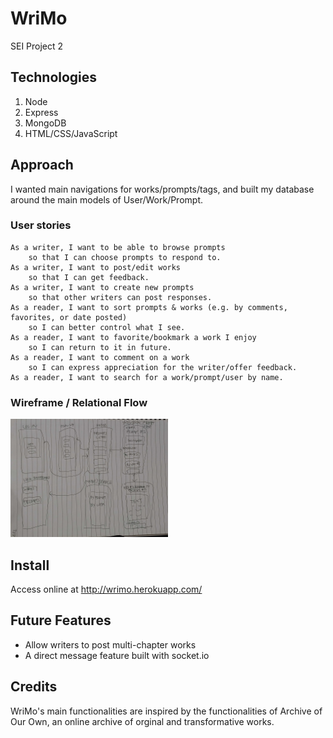 # WriMo
SEI Project 2

## Technologies

1. Node
2. Express
3. MongoDB
4. HTML/CSS/JavaScript


## Approach
I wanted main navigations for works/prompts/tags, and built my database around the main models of User/Work/Prompt.


### User stories
``` text
As a writer, I want to be able to browse prompts 
    so that I can choose prompts to respond to.
As a writer, I want to post/edit works 
    so that I can get feedback.
As a writer, I want to create new prompts 
    so that other writers can post responses.
As a reader, I want to sort prompts & works (e.g. by comments, favorites, or date posted)
    so I can better control what I see.
As a reader, I want to favorite/bookmark a work I enjoy 
    so I can return to it in future.
As a reader, I want to comment on a work 
    so I can express appreciation for the writer/offer feedback.
As a reader, I want to search for a work/prompt/user by name.

```

### Wireframe / Relational Flow
<img width="50%" src='/misc/user-flow.jpg' />



## Install
Access online at http://wrimo.herokuapp.com/

## Future Features
- Allow writers to post multi-chapter works
- A direct message feature built with socket.io

## Credits
WriMo's main functionalities are inspired by the functionalities of Archive of Our Own, an online archive of orginal and transformative works. 